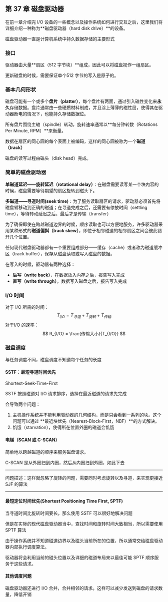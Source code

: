 ## 第 37 章 磁盘驱动器

在前一章介绍完 I/O 设备的一些概念以及操作系统如何进行交互之后，这里我们将详细介绍一种称为**磁盘驱动器（hard disk drive）**的设备。

磁盘驱动器一直是计算机系统中持久数据存储的主要形式

### 接口

驱动器由大量**扇区（512 字节块）**组成，因此可以将磁盘视作一组扇区。

更新磁盘的时候，需要保证单个512 字节的写入是原子的。

### 基本几何形状

磁盘可能有一个或多个**盘片（platter）**，每个盘片有两面，通过引入磁性变化来**永久**存储数据。盘片通常由一些硬质材料制成，并且涂上薄薄的磁性层，使得其在驱动器断电的情况下，也能持久存储数据位。

所有盘片围绕主轴（spindle）转动，旋转速率通常以**每分钟转数（Rotations Per Minute, RPM）**来衡量。

数据在扇区的同心圆的每个表面上被编码，这样的同心圆被称为一个**磁道（track）**

磁盘的读写过程由磁头（disk head）完成。

### 简单的磁盘驱动器

**单磁道延迟——旋转延迟（rotational delay）**：在磁盘需要读写某一个块内容的时候，磁盘需要等待期望的扇区旋转到磁头下。

**多磁道——寻道时间(seek time)**：为了服务读取扇区的请求，驱动器必须首先将磁盘臂移动到正确的磁道；在寻道完成之后，还需要有停放时间（settling time），等待转动延迟之后，最后才是传输（transfer）

为了确保即使在跨越磁道边界的时候，顺序读取也可以方便地服务，许多驱动器采用某种形式的**磁道偏斜（track skew）**，即位于相邻磁道的相邻扇区之间会彼此错开几个位置。

任何现代磁盘驱动器都有一个重要组成部分——缓存（cache）或者称为磁道缓冲区（track buffer），保存从磁盘读取或写入磁盘的数据。

在写入的时候，驱动器有两种选择：

- **后写（write back）**，在数据放入内存之后，报告写入完成
- **直写（write through）**，数据写入磁盘之后，报告写入完成

### I/O 时间

对于 I/O 所需的时间：
$$
T_{I/O} = T_{寻道} + T_{旋转} + T_{传输}
$$
对于I/O 的速率：
$$
R_{I/O} = \frac{传输大小}{T_{I/O}}
$$

### 磁盘调度

与任务调度不同，磁盘调度不知道每个任务的长度

#### SSTF：最短寻道时间优先

Shortest-Seek-Time-First

SSTF 按照磁道对 I/O 请求排序，选择在最近磁道的请求先完成

会导致两个问题：

1. 主机操作系统并不能利用驱动器的几何结构，而是只会看到一系列的块。这个问题可以通过 **最近块优先（Nearest-Block-First，NBF）**的方式解决。
2. 饥饿（starvation），使得所在位置外圈的磁道会饥饿

#### 电梯（SCAN 或 C-SCAN）

简单地以跨越磁道的顺序来服务磁盘请求。

C-SCAN 是从外圈扫到内圈，然后从内圈扫到外圈，如此下去

***

问题描述：这样就忽略了旋转的问题，需要同时考虑旋转以及寻道，来实现更接近 SJF 的算法

***

#### 最短定位时间优先(Shortest Positioning Time First, SPTF)

当寻道时间比旋转时间要长，那么使用 SSTF 可以很好地解决问题

但是在实际的现代磁盘驱动器当中，查找时间和旋转时间大致相当，所以需要使用 SPTF 算法

由于操作系统并不知道磁道边界以及磁头当前所在的位置，所以通常交给磁盘驱动器内部执行调度算法。

驱动器将会利用当前的磁头位置以及详细的磁道布局来以最佳可能 SPTF 顺序服务于这些请求。

#### 其他调度问题

磁盘驱动器还进行 I/O 合并，合并相邻的请求。这样可以减少发送到磁盘的请求数量，降低开销

